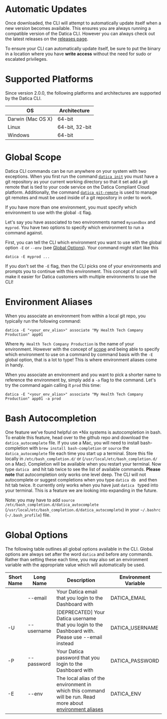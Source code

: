 # Automatic Updates

Once downloaded, the CLI will attempt to automatically update itself when a new version becomes available. This ensures you are always running a compatible version of the Datica CLI. However you can always check out the latest releases on the [releases page](https://github.com/daticahealth/cli/releases).

To ensure your CLI can automatically update itself, be sure to put the binary in a location where you have **write access** without the need for sudo or escalated privileges.

# Supported Platforms

Since version 2.0.0, the following platforms and architectures are supported by the Datica CLI.

| OS | Architecture |
|----|--------------|
| Darwin (Mac OS X) | 64-bit |
| Linux | 64-bit, 32-bit |
| Windows | 64-bit |

# Global Scope

Datica CLI commands can be run anywhere on your system with two exceptions. When you first run the command [`datica init`]() you must have a git repository as your current working directory so that it set add a git remote that is tied to your code service on the Datica Compliant Cloud platform. Additionally, the command [`datica git-remote`]() is used to manage git remotes and must be used inside of a git repository in order to work.

If you have more than one environment, you must specify which environment to use with the global `-E` flag.

Let's say you have associated to two environments named `mysandbox` and `myprod`. You have two options to specify which environment to run a command against.

First, you can tell the CLI which environment you want to use with the global option `-E` or `--env` (see [Global Options](#global-options)). Your command might start like this

```
datica -E myprod ...
```

If you don't set the `-E` flag, then the CLI picks one of your environments and prompts you to continue with this environment. This concept of scope will make it easier for Datica customers with multiple environments to use the CLI!

# Environment Aliases

When you associate an environment from within a local git repo, you typically run the following command:

```
datica -E "<your_env_alias>" associate "My Health Tech Company Production" app01
```

Where `My Health Tech Company Production` is the name of your environment. However with the concept of [scope](#global-scope) and being able to specify which environment to use on a command by command basis with the `-E` global option, that is a lot to type! This is where environment aliases come in handy.

When you associate an environment and you want to pick a shorter name to reference the environment by, simply add a `-a` flag to the command. Let's try the command again calling it `prod` this time:

```
datica -E "<your_env_alias>" associate "My Health Tech Company Production" app01 -a prod
```

# Bash Autocompletion

One feature we've found helpful on \*Nix systems is autocompletion in bash. To enable this feature, head over to the github repo and download the `datica_autocomplete` file. If you use a Mac, you will need to install bash-completion with `brew install bash-completion` or `source` the `datica_autocomplete` file each time you start up a terminal. Store this file locally in `/etc/bash_completion.d/` or (`/usr/local/etc/bash_completion.d/` on a Mac). Completion will be available when you restart your terminal. Now type `datica ` and hit tab twice to see the list of available commands. **Please note** that autocompletion only works one level deep. The CLI will not autocomplete or suggest completions when you type `datica db ` and then hit tab twice. It currently only works when you have just `datica ` typed into your terminal. This is a feature we are looking into expanding in the future.

Note: you may have to add `source /etc/bash_completion.d/datica_autocomplete` (`/usr/local/etc/bash_completion.d/datica_autocomplete`) in your `~/.bashrc` (`~/.bash_profile`) file.

# Global Options

The following table outlines all global options available in the CLI. Global options are always set after the word `datica` and before any commands. Rather than setting these each time, you may also set an environment variable with the appropriate value which will automatically be used.

| Short Name | Long Name | Description | Environment Variable |
|------------|-----------|-------------|----------------------|
| &nbsp; | --email | Your Datica email that you login to the Dashboard with | DATICA_EMAIL |
| -U | --username | [DEPRECATED] Your Datica username that you login to the Dashboard with. Please use --email instead | DATICA_USERNAME |
| -P | --password | Your Datica password that you login to the Dashboard with | DATICA_PASSWORD |
| -E | --env | The local alias of the environment in which this command will be run. Read more about [environment aliases](#environment-aliases) | DATICA_ENV |
